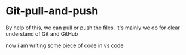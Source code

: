 # Git-pull-and-push
By help of this, we can pull or push the files.
it's mainly we do for clear understand of Git and GitHub
<!-- commend1 -->
now i am writing some piece of code in vs code